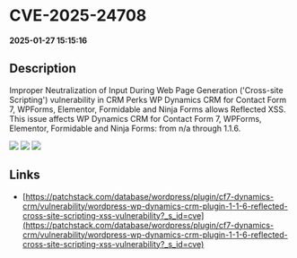 # CVE-2025-24708

**2025-01-27 15:15:16**

## Description
Improper Neutralization of Input During Web Page Generation ('Cross-site Scripting') vulnerability in CRM Perks WP Dynamics CRM for Contact Form 7, WPForms, Elementor, Formidable and Ninja Forms allows Reflected XSS. This issue affects WP Dynamics CRM for Contact Form 7, WPForms, Elementor, Formidable and Ninja Forms: from n/a through 1.1.6.

![](https://img.shields.io/static/v1?label=Score&message=7.1&color=red)
![](https://img.shields.io/static/v1?label=Severity&message=HIGH&color=red)
![](https://img.shields.io/static/v1?label=CWE&message=XSS&color=green)

## Links
- [https://patchstack.com/database/wordpress/plugin/cf7-dynamics-crm/vulnerability/wordpress-wp-dynamics-crm-plugin-1-1-6-reflected-cross-site-scripting-xss-vulnerability?_s_id=cve](https://patchstack.com/database/wordpress/plugin/cf7-dynamics-crm/vulnerability/wordpress-wp-dynamics-crm-plugin-1-1-6-reflected-cross-site-scripting-xss-vulnerability?_s_id=cve)
